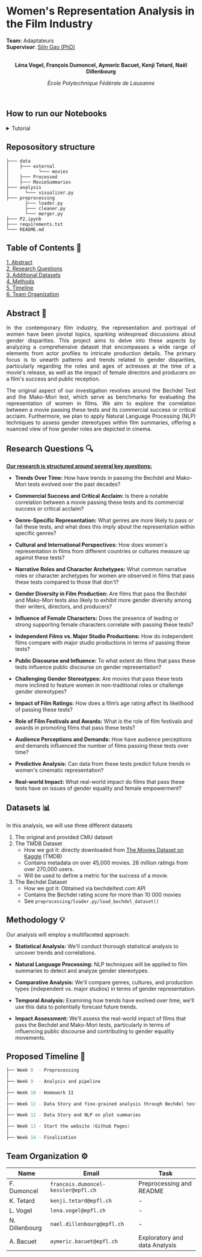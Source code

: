# Women's Representation Analysis in the Film Industry

<div>
  <div><b>Team</b>: Adaptateurs</div>
  <div><b>Supervisor</b>: <a href="https://people.epfl.ch/silin.gao?lang=en"> Silin Gao (PhD) </a> </div>
</div>

<span align="center">

<br>

**Léna Vogel,  François Dumoncel,  Aymeric Bacuet,  Kenji Tetard,  Naël Dillenbourg**

*École Polytechnique Fédérale de Lausanne*

<br> 

</span>


## How to run our Notebooks  
<details>
<summary> Tutorial </summary> 

Install necessary package using 

```console
$ pip install -r requirements.txt
```

Decompress data just after cloning this repo
1. CMU original dataset 
```console
$ cd data/ && tar -xvzf *.tar.gz
```

1. TMDB 
```console
$ cd external && unzip movies.zip && mv "Movies Dataset" Movies
```

Or simply decompress archive from file system. You can also directly use the pre-processed pickle file in `data/Processed`
</details>



## Reposository structure

```
├─── data
│    ├─── external
│           └─── movies 
│    ├─── Processed
│    ├─── MovieSummaries
├─── analysis 
│      └─── visualizer.py
├─── preprocessing
       ├─── loader.py
       ├─── cleaner.py
       └─── merger.py
├─── P2.ipynb
├─── requirements.txt
└─── README.md
```


## Table of Contents 📕

<p>
  <a href="#abstract-"> 1. Abstract</a> 
  <br>
  <a href="#research-questions-">2. Research Questions</a> 
  <br>
  <a href="#datasets-">3. Additional Datasets</a> 
  <br>
  <a href="#methods-">4. Methods</a> 
  <br>
  <a href="#proposed-timeline-">5. Timeline</a> 
  <br>
  <a href="#team-organization-">6. Team Organization</a>
</p>





## Abstract 📌

<span align="justify">

In the contemporary film industry, the representation and portrayal of women have been pivotal topics, sparking widespread discussions about gender disparities. This project aims to delve into these aspects by analyzing a comprehensive dataset that encompasses a wide range of elements from actor profiles to intricate production details. The primary focus is to unearth patterns and trends related to gender disparities, particularly regarding the roles and ages of actresses at the time of a movie's release, as well as the impact of female directors and producers on a film's success and public reception.

The original aspect of our investigation revolves around the Bechdel Test and the Mako-Mori test, which serve as benchmarks for evaluating the representation of women in films. We aim to explore the correlation between a movie passing these tests and its commercial success or critical acclaim. Furthermore, we plan to apply Natural Language Processing (NLP) techniques to assess gender stereotypes within film summaries, offering a nuanced view of how gender roles are depicted in cinema.

</span>

## Research Questions 🔍
**<u>Our research is structured around several key questions:</u>**

- **Trends Over Time:** How have trends in passing the Bechdel and Mako-Mori tests evolved over the past decades?

- **Commercial Success and Critical Acclaim:** Is there a notable correlation between a movie passing these tests and its commercial success or critical acclaim?

- **Genre-Specific Representation:** What genres are more likely to pass or fail these tests, and what does this imply about the representation within specific genres?

- **Cultural and International Perspectives:** How does women's representation in films from different countries or cultures measure up against these tests?

- **Narrative Roles and Character Archetypes:** What common narrative roles or character archetypes for women are observed in films that pass these tests compared to those that don't?

- **Gender Diversity in Film Production:** Are films that pass the Bechdel and Mako-Mori tests also likely to exhibit more gender diversity among their writers, directors, and producers?

- **Influence of Female Characters:** Does the presence of leading or strong supporting female characters correlate with passing these tests?

- **Independent Films vs. Major Studio Productions:** How do independent films compare with major studio productions in terms of passing these tests?

- **Public Discourse and Influence:** To what extent do films that pass these tests influence public discourse on gender representation?

- **Challenging Gender Stereotypes:** Are movies that pass these tests more inclined to feature women in non-traditional roles or challenge gender stereotypes?

- **Impact of Film Ratings:** How does a film’s age rating affect its likelihood of passing these tests?

- **Role of Film Festivals and Awards:** What is the role of film festivals and awards in promoting films that pass these tests?

- **Audience Perceptions and Demands:** How have audience perceptions and demands influenced the number of films passing these tests over time?

- **Predictive Analysis:** Can data from these tests predict future trends in women's cinematic representation?

- **Real-world Impact:** What real-world impact do films that pass these tests have on issues of gender equality and female empowerment?


## Datasets 📊

In this analysis, we will use three different datasets

1. The original and provided CMU dataset
2. The TMDB Dataset
   - How we got it: directly downloaded from [The Movies Dataset on Kaggle](https://www.kaggle.com/datasets/rounakbanik/the-movies-dataset) (TMDB)
   - Contains metadata on over 45,000 movies. 26 million ratings from over 270,000 users.
   - Will be used to define a metric for the success of a movie.
3. The Bechdel Dataset
    - How we got it: Obtained via bechdeltest.com API
    - Contains the Bechdel rating score for more than 10 000 movies  
    - See `preprocessing/loader.py/load_bechdel_dataset()`

## Methodology 💡
Our analysis will employ a multifaceted approach:

- **Statistical Analysis:** We'll conduct thorough statistical analysis to uncover trends and correlations.

- **Natural Language Processing:** NLP techniques will be applied to film summaries to detect and analyze gender stereotypes.

- **Comparative Analysis:** We'll compare genres, cultures, and production types (independent vs. major studios) in terms of gender representation.

- **Temporal Analysis:** Examining how trends have evolved over time, we'll use this data to potentially forecast future trends.

- **Impact Assessment:** We'll assess the real-world impact of films that pass the Bechdel and Mako-Mori tests, particularly in terms of influencing public discourse and contributing to gender equality movements.

## Proposed Timeline 📆


```C
├── Week 8  - Preprocessing
│  
├── Week 9  - Analysis and pipeline
│  
├── Week 10 - Homework II
│  
├── Week 11 - Data Story and fine-grained analysis through Bechdel test and cie
│  
├── Week 12 - Data Story and NLP on plot summaries 
│    
├── Week 13 - Start the website (Github Pages)
│  
├── Week 14 - Finalization
```

## Team Organization ⚙️


| Name          | Email                                 | Task                    |
|-----------------|---------------------------------------|----------------------------|
| F. Dumoncel     | `francois.dumoncel-kessler@epfl.ch`   | Preprocessing and README  |
| K. Tetard       | `kenji.tetard@epfl.ch`                | -   |
| L. Vogel        | `lena.vogel@epfl.ch`                  | -   |
| N. Dillenbourg  | `nael.dillenbourg@epfl.ch`            | -   |
| A. Bacuet       | `aymeric.bacuet@epfl.ch`              | Exploratory and data Analysis   |

